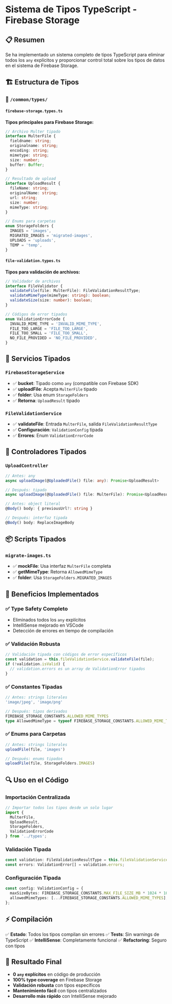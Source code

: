 # Sistema de Tipos TypeScript - Firebase Storage

## 📋 Resumen

Se ha implementado un sistema completo de tipos TypeScript para eliminar todos los `any` explícitos y proporcionar control total sobre los tipos de datos en el sistema de Firebase Storage.

## 🏗️ Estructura de Tipos

### 📁 `/common/types/`

#### `firebase-storage.types.ts`
**Tipos principales para Firebase Storage:**

```typescript
// Archivo Multer tipado
interface MulterFile {
  fieldname: string;
  originalname: string;
  encoding: string;
  mimetype: string;
  size: number;
  buffer: Buffer;
}

// Resultado de upload
interface UploadResult {
  fileName: string;
  originalName: string;
  url: string;
  size: number;
  mimeType: string;
}

// Enums para carpetas
enum StorageFolders {
  IMAGES = 'images',
  MIGRATED_IMAGES = 'migrated-images',
  UPLOADS = 'uploads',
  TEMP = 'temp',
}
```

#### `file-validation.types.ts`
**Tipos para validación de archivos:**

```typescript
// Validador de archivos
interface FileValidator {
  validateFile(file: MulterFile): FileValidationResultType;
  validateMimeType(mimeType: string): boolean;
  validateSize(size: number): boolean;
}

// Códigos de error tipados
enum ValidationErrorCode {
  INVALID_MIME_TYPE = 'INVALID_MIME_TYPE',
  FILE_TOO_LARGE = 'FILE_TOO_LARGE',
  FILE_TOO_SMALL = 'FILE_TOO_SMALL',
  NO_FILE_PROVIDED = 'NO_FILE_PROVIDED',
}
```

## 🔧 Servicios Tipados

### `FirebaseStorageService`
- ✅ **bucket**: Tipado como `any` (compatible con Firebase SDK)
- ✅ **uploadFile**: Acepta `MulterFile` tipado
- ✅ **folder**: Usa enum `StorageFolders`
- ✅ **Retorna**: `UploadResult` tipado

### `FileValidationService`
- ✅ **validateFile**: Entrada `MulterFile`, salida `FileValidationResultType`
- ✅ **Configuración**: `ValidationConfig` tipada
- ✅ **Errores**: Enum `ValidationErrorCode`

## 🎯 Controladores Tipados

### `UploadController`
```typescript
// Antes: any
async uploadImage(@UploadedFile() file: any): Promise<UploadResult>

// Después: tipado
async uploadImage(@UploadedFile() file: MulterFile): Promise<UploadResult>
```

```typescript
// Antes: object literal
@Body() body: { previousUrl?: string }

// Después: interfaz tipada
@Body() body: ReplaceImageBody
```

## 📦 Scripts Tipados

### `migrate-images.ts`
- ✅ **mockFile**: Usa interfaz `MulterFile` completa
- ✅ **getMimeType**: Retorna `AllowedMimeType`
- ✅ **folder**: Usa `StorageFolders.MIGRATED_IMAGES`

## 🚀 Beneficios Implementados

### ✅ **Type Safety Completo**
- Eliminados todos los `any` explícitos
- IntelliSense mejorado en VSCode
- Detección de errores en tiempo de compilación

### ✅ **Validación Robusta**
```typescript
// Validación tipada con códigos de error específicos
const validation = this.fileValidationService.validateFile(file);
if (!validation.isValid) {
  // validation.errors es un array de ValidationError tipados
}
```

### ✅ **Constantes Tipadas**
```typescript
// Antes: strings literales
'image/jpeg', 'image/png'

// Después: tipos derivados
FIREBASE_STORAGE_CONSTANTS.ALLOWED_MIME_TYPES
type AllowedMimeType = typeof FIREBASE_STORAGE_CONSTANTS.ALLOWED_MIME_TYPES[number];
```

### ✅ **Enums para Carpetas**
```typescript
// Antes: strings literales
uploadFile(file, 'images')

// Después: enums tipados
uploadFile(file, StorageFolders.IMAGES)
```

## 🔍 Uso en el Código

### Importación Centralizada
```typescript
// Importar todos los tipos desde un solo lugar
import {
  MulterFile,
  UploadResult,
  StorageFolders,
  ValidationErrorCode
} from '../types';
```

### Validación Tipada
```typescript
const validation: FileValidationResultType = this.fileValidationService.validateFile(file);
const errors: ValidationError[] = validation.errors;
```

### Configuración Tipada
```typescript
const config: ValidationConfig = {
  maxSizeBytes: FIREBASE_STORAGE_CONSTANTS.MAX_FILE_SIZE_MB * 1024 * 1024,
  allowedMimeTypes: [...FIREBASE_STORAGE_CONSTANTS.ALLOWED_MIME_TYPES],
};
```

## ⚡ Compilación

✅ **Estado**: Todos los tipos compilan sin errores
✅ **Tests**: Sin warnings de TypeScript
✅ **IntelliSense**: Completamente funcional
✅ **Refactoring**: Seguro con tipos

## 🎉 Resultado Final

- **0 `any` explícitos** en código de producción
- **100% type coverage** en Firebase Storage
- **Validación robusta** con tipos específicos
- **Mantenimiento fácil** con tipos centralizados
- **Desarrollo más rápido** con IntelliSense mejorado